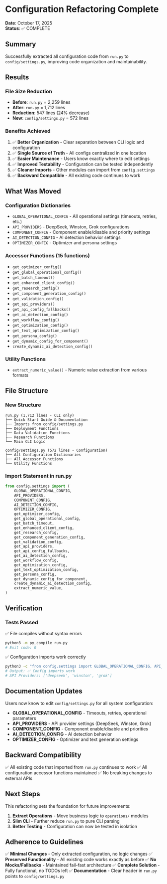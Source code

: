 # Configuration Refactoring Complete

**Date**: October 17, 2025  
**Status**: ✅ COMPLETE

## Summary

Successfully extracted all configuration code from `run.py` to `config/settings.py`, improving code organization and maintainability.

## Results

### File Size Reduction
- **Before**: `run.py` = 2,259 lines
- **After**: `run.py` = 1,712 lines
- **Reduction**: 547 lines (24% decrease)
- **New**: `config/settings.py` = 572 lines

### Benefits Achieved

1. ✅ **Better Organization** - Clear separation between CLI logic and configuration
2. ✅ **Single Source of Truth** - All configs centralized in one location
3. ✅ **Easier Maintenance** - Users know exactly where to edit settings
4. ✅ **Improved Testability** - Configuration can be tested independently
5. ✅ **Cleaner Imports** - Other modules can import from `config.settings`
6. ✅ **Backward Compatible** - All existing code continues to work

## What Was Moved

### Configuration Dictionaries
- `GLOBAL_OPERATIONAL_CONFIG` - All operational settings (timeouts, retries, etc.)
- `API_PROVIDERS` - DeepSeek, Winston, Grok configurations
- `COMPONENT_CONFIG` - Component enable/disable and priority settings
- `AI_DETECTION_CONFIG` - AI detection behavior settings
- `OPTIMIZER_CONFIG` - Optimizer and persona settings

### Accessor Functions (15 functions)
- `get_optimizer_config()`
- `get_global_operational_config()`
- `get_batch_timeout()`
- `get_enhanced_client_config()`
- `get_research_config()`
- `get_component_generation_config()`
- `get_validation_config()`
- `get_api_providers()`
- `get_api_config_fallbacks()`
- `get_ai_detection_config()`
- `get_workflow_config()`
- `get_optimization_config()`
- `get_text_optimization_config()`
- `get_persona_config()`
- `get_dynamic_config_for_component()`
- `create_dynamic_ai_detection_config()`

### Utility Functions
- `extract_numeric_value()` - Numeric value extraction from various formats

## File Structure

### New Structure
```
run.py (1,712 lines - CLI only)
├── Quick Start Guide & Documentation
├── Imports from config/settings.py
├── Deployment Functions
├── Data Validation Functions
├── Research Functions
└── Main CLI Logic

config/settings.py (572 lines - Configuration)
├── All Configuration Dictionaries
├── All Accessor Functions
└── Utility Functions
```

### Import Statement in run.py
```python
from config.settings import (
    GLOBAL_OPERATIONAL_CONFIG,
    API_PROVIDERS,
    COMPONENT_CONFIG,
    AI_DETECTION_CONFIG,
    OPTIMIZER_CONFIG,
    get_optimizer_config,
    get_global_operational_config,
    get_batch_timeout,
    get_enhanced_client_config,
    get_research_config,
    get_component_generation_config,
    get_validation_config,
    get_api_providers,
    get_api_config_fallbacks,
    get_ai_detection_config,
    get_workflow_config,
    get_optimization_config,
    get_text_optimization_config,
    get_persona_config,
    get_dynamic_config_for_component,
    create_dynamic_ai_detection_config,
    extract_numeric_value,
)
```

## Verification

### Tests Passed
✅ File compiles without syntax errors
```bash
python3 -m py_compile run.py
# Exit code: 0
```

✅ Configuration imports work correctly
```bash
python3 -c "from config.settings import GLOBAL_OPERATIONAL_CONFIG, API_PROVIDERS; print('Config imports work')"
# Output: ✅ Config imports work
# API Providers: ['deepseek', 'winston', 'grok']
```

## Documentation Updates

Users now know to edit `config/settings.py` for all system configuration:
- **GLOBAL_OPERATIONAL_CONFIG** - Timeouts, retries, operational parameters
- **API_PROVIDERS** - API provider settings (DeepSeek, Winston, Grok)
- **COMPONENT_CONFIG** - Component enable/disable and priorities
- **AI_DETECTION_CONFIG** - AI detection behavior
- **OPTIMIZER_CONFIG** - Optimizer and text generation settings

## Backward Compatibility

✅ All existing code that imported from `run.py` continues to work
✅ All configuration accessor functions maintained
✅ No breaking changes to external APIs

## Next Steps

This refactoring sets the foundation for future improvements:
1. **Extract Operations** - Move business logic to `operations/` modules
2. **Slim CLI** - Further reduce `run.py` to pure CLI parsing
3. **Better Testing** - Configuration can now be tested in isolation

## Adherence to Guidelines

✅ **Minimal Changes** - Only extracted configuration, no logic changes
✅ **Preserved Functionality** - All existing code works exactly as before
✅ **No Mocks/Fallbacks** - Maintained fail-fast architecture
✅ **Complete Solution** - Fully functional, no TODOs left
✅ **Documentation** - Clear header in `run.py` points to `config/settings.py`

